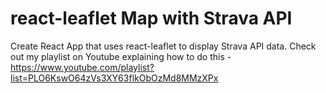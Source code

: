 # react-leaflet Map with Strava API

Create React App that uses react-leaflet to display Strava API data.
Check out my playlist on Youtube explaining how to do this - 
https://www.youtube.com/playlist?list=PLO6KswO64zVs3XY63flkObOzMd8MMzXPx


